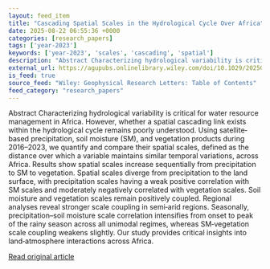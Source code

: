 ```yaml
---
layout: feed_item
title: "Cascading Spatial Scales in the Hydrological Cycle Over Africa"
date: 2025-08-22 06:55:36 +0000
categories: [research_papers]
tags: ['year-2023']
keywords: ['year-2023', 'scales', 'cascading', 'spatial']
description: "Abstract Characterizing hydrological variability is critical for water resource management in Africa"
external_url: https://agupubs.onlinelibrary.wiley.com/doi/10.1029/2025GL117557?af=R
is_feed: true
source_feed: "Wiley: Geophysical Research Letters: Table of Contents"
feed_category: "research_papers"
---
```


Abstract Characterizing hydrological variability is critical for water resource management in Africa. However, whether a spatial cascading link exists within the hydrological cycle remains poorly understood. Using satellite‐based precipitation, soil moisture (SM), and vegetation products during 2016–2023, we quantify and compare their spatial scales, defined as the distance over which a variable maintains similar temporal variations, across Africa. Results show spatial scales increase sequentially from precipitation to SM to vegetation. Spatial scales diverge from precipitation to the land surface, with precipitation scales having a weak positive correlation with SM scales and moderately negatively correlated with vegetation scales. Soil moisture and vegetation scales remain positively coupled. Regional analyses reveal stronger scale coupling in semi‐arid regions. Seasonally, precipitation–soil moisture scale correlation intensifies from onset to peak of the rainy season across all unimodal regimes, whereas SM‐vegetation scale coupling weakens slightly. Our study provides critical insights into land‐atmosphere interactions across Africa.

[Read original article](https://agupubs.onlinelibrary.wiley.com/doi/10.1029/2025GL117557?af=R)
